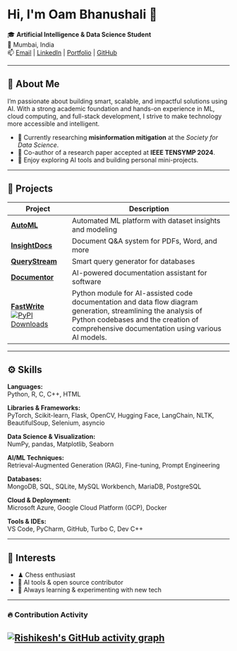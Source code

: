 # Hi, I'm Oam Bhanushali 👋

🎓 **Artificial Intelligence & Data Science Student**  
📍 Mumbai, India  
📫 [Email](mailto:oamb.work@gmail.com) | [LinkedIn](https://www.linkedin.com/in/oambhanushali) | [Portfolio](https://oam-b.me) | [GitHub](https://github.com/Oam11)

---

## 🧠 About Me

I’m passionate about building smart, scalable, and impactful solutions using AI. With a strong academic foundation and hands-on experience in ML, cloud computing, and full-stack development, I strive to make technology more accessible and intelligent.

- 🧪 Currently researching **misinformation mitigation** at the *Society for Data Science*.
- 📄 Co-author of a research paper accepted at **IEEE TENSYMP 2024**.
- 🧠 Enjoy exploring AI tools and building personal mini-projects.

---

## 🚀 Projects

| Project | Description |
|--------|-------------|
| **[AutoML](https://oam-b.me/AutoML/)** | Automated ML platform with dataset insights and modeling | 
| **[InsightDocs](https://oam-b.me/InsightDocs/)** | Document Q&A system for PDFs, Word, and more | 
| **[QueryStream](https://oam-b.me/QueryStream/)** | Smart query generator for databases | 
| **[Documentor](https://oam-b.me/Documentor/)** | AI-powered documentation assistant for software |
| **[FastWrite](https://rishisp.me/FastWrite)** [![PyPI Downloads](https://static.pepy.tech/badge/fastwrite)](https://pepy.tech/projects/fastwrite) | Python module for AI-assisted code documentation and data flow diagram generation, streamlining the analysis of Python codebases and the creation of comprehensive documentation using various AI models. |


---

## ⚙️ Skills

**Languages:**  
Python, R, C, C++, HTML  

**Libraries & Frameworks:**  
PyTorch, Scikit-learn, Flask, OpenCV, Hugging Face, LangChain, NLTK, BeautifulSoup, Selenium, asyncio  

**Data Science & Visualization:**  
NumPy, pandas, Matplotlib, Seaborn  

**AI/ML Techniques:**  
Retrieval-Augmented Generation (RAG), Fine-tuning, Prompt Engineering  

**Databases:**  
MongoDB, SQL, SQLite, MySQL Workbench, MariaDB, PostgreSQL  

**Cloud & Deployment:**  
Microsoft Azure, Google Cloud Platform (GCP), Docker  

**Tools & IDEs:**  
VS Code, PyCharm, GitHub, Turbo C, Dev C++

---

## 🧩 Interests

- ♟ Chess enthusiast  
- 🤖 AI tools & open source contributor  
- 🧪 Always learning & experimenting with new tech

---
### 🔥 Contribution Activity

[![Rishikesh's GitHub activity graph](https://github-readme-activity-graph.vercel.app/graph?username=Oam11&bg_color=1f1f1f&color=ffffff&line=00c853&point=ffffff&area=true&hide_border=true)](https://github.com/Oam11)
---
